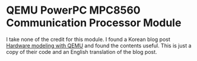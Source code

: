 # QEMU PowerPC MPC8560 Communication Processor Module
I take none of the credit for this module. I found a Korean blog post [Hardware modeling with QEMU](https://blog.noyecube.com/entry/QEMU%EB%A5%BC-%EC%9D%B4%EC%9A%A9%ED%95%9C-%ED%95%98%EB%93%9C%EC%9B%A8%EC%96%B4-%EB%AA%A8%EB%8D%B8%EB%A7%81) and found the contents useful. This is just a copy of their code and an English translation of the blog post.
